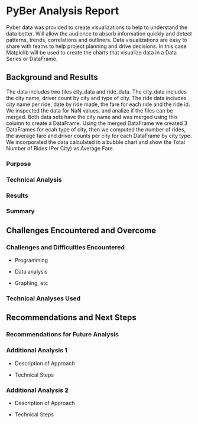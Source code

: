 # PyBer Analysis Report
Pyber data was provided to create visualizations to help to understand the data better.  Will allow the audience to absorb information quickly and detect patterns, trends, correlations and outliners.  Data visualizations are easy to share with teams to help project planning and drive decisions.  In this case Matplolib will be used to create the charts that visualize data in a Data Series or DataFrame.
## Background and Results
The data includes two files city_data and ride_data.  The city_data includes the city name, driver count by city and type of city.  The ride data includes city name per ride, date by ride made, the fare for each ride and the ride id.  We inspected the data for NaN values, and analize if the files can be merged.  Both data sets have the city name and was merged using this column to create a DataFrame.  Using the merged DataFrame we created 3 DataFrames for ecah type of city, then we computed the number of rides, the average fare and driver counts per city for each DataFrame by city type.  We incorporated the data calculated in a bubble chart and show the Total Number of Rides (Per City) vs Average Fare.
### Purpose

### Technical Analysis

### Results

### Summary

## Challenges Encountered and Overcome

### Challenges and Difficulties Encountered

* Programming

* Data analysis

* Graphing, etc

### Technical Analyses Used

## Recommendations and Next Steps

### Recommendations for Future Analysis

### Additional Analysis 1

* Description of Approach

* Technical Steps

### Additional Analysis 2

* Description of Approach

* Technical Steps
